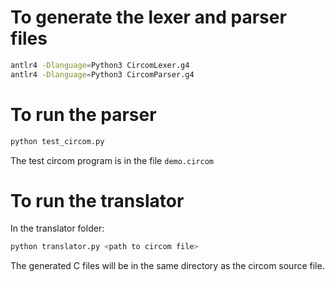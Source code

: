 # To generate the lexer and parser files

```bash
antlr4 -Dlanguage=Python3 CircomLexer.g4
antlr4 -Dlanguage=Python3 CircomParser.g4
```

# To run the parser

```bash
python test_circom.py
```

The test circom program is in the file `demo.circom`

# To run the translator
In the translator folder:
```bash
python translator.py <path to circom file>
```

The generated C files will be in the same directory as the circom source file.